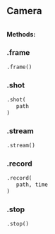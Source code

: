#


## Camera
```python 

```




**Methods:**


### .frame
```python
.frame()
```


### .shot
```python
.shot(
   path
)
```


### .stream
```python
.stream()
```


### .record
```python
.record(
   path, time
)
```


### .stop
```python
.stop()
```

